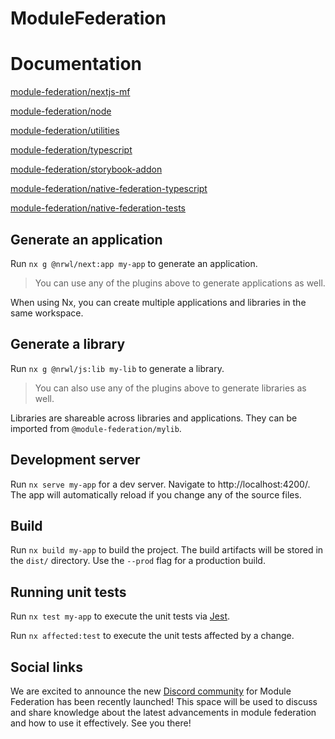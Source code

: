 # ModuleFederation

# Documentation

[module-federation/nextjs-mf](./packages/nextjs-mf)

[module-federation/node](./packages/node)

[module-federation/utilities](./packages/utilities)

[module-federation/typescript](./packages/typescript)

[module-federation/storybook-addon](./packages/storybook-addon)

[module-federation/native-federation-typescript](./packages/native-federation-typescript)

[module-federation/native-federation-tests](./packages/native-federation-tests)

## Generate an application

Run `nx g @nrwl/next:app my-app` to generate an application.

> You can use any of the plugins above to generate applications as well.

When using Nx, you can create multiple applications and libraries in the same workspace.

## Generate a library

Run `nx g @nrwl/js:lib my-lib` to generate a library.

> You can also use any of the plugins above to generate libraries as well.

Libraries are shareable across libraries and applications. They can be imported from `@module-federation/mylib`.

## Development server

Run `nx serve my-app` for a dev server. Navigate to http://localhost:4200/. The app will automatically reload if you change any of the source files.

## Build

Run `nx build my-app` to build the project. The build artifacts will be stored in the `dist/` directory. Use the `--prod` flag for a production build.

## Running unit tests

Run `nx test my-app` to execute the unit tests via [Jest](https://jestjs.io).

Run `nx affected:test` to execute the unit tests affected by a change.

## Social links

We are excited to announce the new [Discord community](https://discord.gg/T8c6yAxkbv) for Module Federation has been recently launched! This space will be used to discuss and share knowledge about the latest advancements in module federation and how to use it effectively. See you there!
